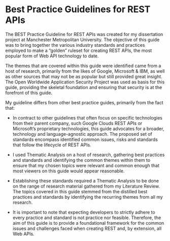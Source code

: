 # Best Practice Guidelines for REST APIs

The BEST Practice Guideline for REST APIs was created for my dissertation project at Manchester Metropolitan University. The objective of this guide was to bring together the various industry standards and practices employed to make a “golden” ruleset for creating REST APIs, the most popular form of Web API technology to date.


The themes that are covered within this guide were identified came from a host of research, primarily from the likes of Google, Microsoft & IBM, as well as other sources that may not be as popular but still provided great insight. The Open Worldwide Application Security Project was used as basis for this guide, providing the skeletal foundation and ensuring that security is at the forefront of this guide. 



My guideline differs from other best practice guides, primarily from the fact that:

- In contract to other guidelines that often focus on specific technologies from their parent company, such Google Clouds REST APIs or Microsoft’s proprietary technologies, this guide advocates for a broader, technology and language-agnostic approach. The proposed set of standards encompass identified common issues, risks and standards that follow the lifecycle of REST APIs.


- I used Thematic Analysis on a host of research, gathering best practices and standards and identifying the common themes within them to ensure that my chosen topics were relevant and common enough that most viewers on this guide would appear reasonable.


- Establishing these standards required a Thematic Analysis to be done on the range of research material gathered from my Literature Review. The topics covered in this guide stemmed from the distilled best practices and standards by identifying the recurring themes from all my research.



- It is important to note that expecting developers to strictly adhere to every practice and standard is not practice nor feasible. Therefore, the aim of this guide is to provide a foundational framework for the common issues and challenges faced when creating REST and, by extension, all Web APIs.
